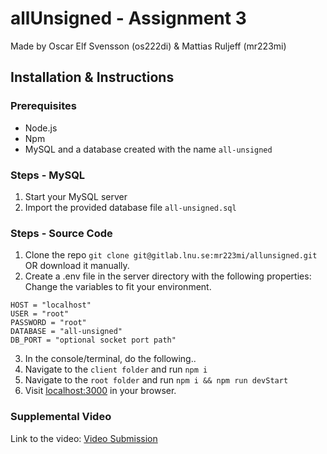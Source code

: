 # allUnsigned - Assignment 3
Made by Oscar Elf Svensson (os222di) & Mattias Ruljeff (mr223mi)

## Installation & Instructions
### Prerequisites
- Node.js
- Npm
- MySQL and a database created with the name `all-unsigned`

### Steps - MySQL
1. Start your MySQL server
2. Import the provided database file `all-unsigned.sql`

### Steps - Source Code
1. Clone the repo `git clone git@gitlab.lnu.se:mr223mi/allunsigned.git` OR download it manually. 
2. Create a .env file in the server directory with the following properties:  
   Change the variables to fit your environment.
```
HOST = "localhost"
USER = "root"
PASSWORD = "root"
DATABASE = "all-unsigned"
DB_PORT = "optional socket port path"
```
3. In the console/terminal, do the following..
4. Navigate to the `client folder` and run `npm i`
5. Navigate to the `root folder` and run `npm i && npm run devStart`
6. Visit [localhost:3000](http://localhost:3000) in your browser.

### Supplemental Video
Link to the video: [Video Submission](https://www.youtube.com/watch?v=P-GkU9lkDmU&feature=youtu.be)